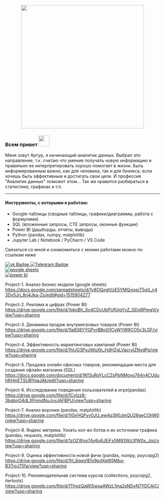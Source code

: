 <div id="header" align="center">
  <img src="https://media.giphy.com/media/v1.Y2lkPTc5MGI3NjExdTJubGIyYTl6a3dmMWhqYTRwZThqanluMm8wNGd2dzVoZTN1ZTV3ZSZlcD12MV9pbnRlcm5hbF9naWZfYnlfaWQmY3Q9Zw/qgQUggAC3Pfv687qPC/giphy.gif" width="400"/>
</div>

  ### Всем привет <img src="https://media.giphy.com/media/v1.Y2lkPTc5MGI3NjExZDY5MTk0Mzk2NDkxOTNiZDA5ZDlhYWZhOWNjMGU1ZGVjNTAwMGQ1NCZlcD12MV9pbnRlcm5hbF9naWZzX2dpZklkJmN0PXM/w1OBpBd7kJqHrJnJ13/giphy.gif" width="35px"/>
Меня зовут Артур, я начинающий аналитик данных. Выбрал это направление, т.к. считаю что умение получать новую информацию и правильно ее интерпретировать хорошо помогает в жизни. Быть информированным важно, как для человека, так и для бизнеса, если хочешь быть эффективным и достигать свои цели. И профессия "Аналитик данных" поможет этом... Так же нравится разбираться в статистике, графиках и т.п.  

---

#### Инструменты, с которыми я работаю:
- Google-таблицы (сводные таблицы, графики/диаграммы, работа с формулами)
- SQL (вложенные запросы, CTE запросы, оконные функции)
- Power BI (дашборды, отчеты, выводы)
- Python (pandas, numpy, matplotlib)
- Jupyter Lab / Notebook / PyCharm / VS Code


Связаться со мной и ознакомиться с моими работами можно по ссылкам ниже

<div id="badges">
  <a href="https://vk.com/dessertaa">
    <img src="https://img.shields.io/badge/ВКонтакте-blue?style=for-the-badge&logo=vk&logoColor=white" alt="vk Badge"/>
  </a>
  <a href="https://t.me/Dessertaa">
    <img src="https://img.shields.io/badge/Telegram-blue?style=for-the-badge&logo=Telegram&logoColor=white" alt="Telegram Badge"/>
  </a>
</div>

<div id="badges">
  <a href="https://docs.google.com/spreadsheets/d/1y8OQxgtVzE5YMQvjxpiT5q0_n43Dv5Jn_8rj4Jka-Zs/edit#gid=1515904277">
    <img src="https://img.shields.io/badge/Project%201.%20-%20%D0%90%D0%BD%D0%B0%D0%BB%D0%B8%D0%B7%20%D0%B1%D0%B8%D0%B7%D0%BD%D0%B5%D1%81%20%D0%BC%D0%BE%D0%B4%D0%B5%D0%BB%D0%B8%20(google%20sheets)-blue" alt="google sheets"/>
  </a>
</div>

<div id="badges">
  <a href="https://drive.google.com/file/d/1pkoBh_Xc4CDcUbPUfUjoYvZ_GDoRPmgV/view?usp=sharing">
    <img src="https://img.shields.io/badge/Project%202.-%20%D0%A0%D0%B5%D0%BA%D0%BB%D0%B0%D0%BC%D0%B0%20%D0%B2%20%D1%86%D0%B8%D1%84%D1%80%D0%B0%D1%85%20(Power%20BI)-blue" alt="power bi"/>
  </a>
</div>






Project-1. Анализ бизнес модели (google sheets)  
https://docs.google.com/spreadsheets/d/1y8OQxgtVzE5YMQvjxpiT5q0_n43Dv5Jn_8rj4Jka-Zs/edit#gid=1515904277

Project-2. Реклама в цифрах (Power BI)  
https://drive.google.com/file/d/1pkoBh_Xc4CDcUbPUfUjoYvZ_GDoRPmgV/view?usp=sharing

Project-3. Динамика продаж внутриигровых товаров (Power BI)  
https://drive.google.com/file/d/1la838YYGPvrBBo0j1CsWYtR9CO5c3LGF/view?usp=sharing

Project-4. Эффективность маркетинговых кампаний (Power BI)  
https://drive.google.com/file/d/1hIJG3PvJjWsXh_HdHZgLVacryIZNydPp/view?usp=sharing

Project-5. Продажа онлайн офисных товаров, рекомендации места для создания офлайн магазина (SQL)  
https://docs.google.com/document/d/1Kf3uRoYLcCZsPbNMovo764n4CUduhKHmETSUBYqaJAk/edit?usp=sharing

Project-6. Исследование поведения пользователей в игре(pandas)  
https://drive.google.com/file/d/1CvIzz8-3bgbnO4dLXFnmdNuJvvJAFBPU/view?usp=sharing

Project-7. Анализ воронки (pandas, matplotlib)  
https://drive.google.com/file/d/1IGnHQFyy0JU_ew4q390JmQU28geCOhW0/view?usp=sharing

Project-8. Яндекс метрика. Узнать кол-во ботов и их источники трафика (pandas, requests, matplotlib)  
https://drive.google.com/file/d/1zOZWxg74y6u6JEiFs5M93Wz3fW0x_Jqz/view?usp=sharing

Project-9. Оценка эффективности новой фичи (pandas, numpy,  psycopg2)  
https://drive.google.com/file/d/1H_6qqg1Efx9pdXeI65Mbu-B3TnjJ75fa/view?usp=sharing

Project-10. Рекомендательная система курсов (collections, psycopg2, itertools)  
https://drive.google.com/file/d/1ThgzQaWISwsaAWzL1ma2sNDyN7YDCAjC/view?usp=sharing

<img src="https://komarev.com/ghpvc/?username=Dessertaa&style=flat-square&color=blue" alt=""/>
